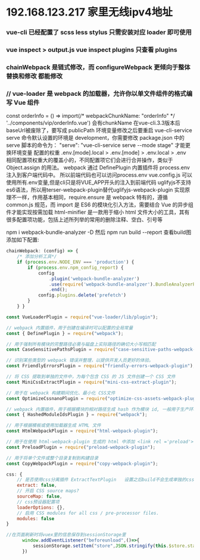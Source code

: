 # 192.168.123.217  家里无线ipv4地址
### vue-cli 已经配置了 scss less stylus 只需安装对应 loader 即可使用

### vue inspect > output.js vue inspect plugins 只查看 plugins

### chainWebpack 是链式修改，而 configureWebpack 更倾向于整体替换和修改 都能修改

### // vue-loader 是 webpack 的加载器，允许你以单文件组件的格式编写 Vue 组件
const orderInfo = () => import(/* webpackChunkName: "orderInfo" */ '../components/vip/orderInfo.vue')  会有chunkName
在vue-cli.3.3版本后 baseUrl被废除了，要写成 publicPath
环境变量修改之后要重启
vue-cli-service serve 命令默认设置的环境是 development，你需要修改 package.json 中的 serve 脚本的命令为：
"serve": "vue-cli-service serve --mode stage" 才能更换环境变量
配置的权重  .env.[mode].local > .env.[mode] > .env.local > .env  
相同配置项权重大的覆盖小的，不同配置项它们会进行合并操作，类似于 Object.assign 的用法。
webpack 通过 DefinePlugin 内置插件将 process.env 注入到客户端代码中。 所以前端代码也可以访问process.env
vue.config.js 可以使用所有.env变量,但是cli只是将VUE_APP开头的注入到前端代码
uglifyjs不支持es6语法，所以用terser-webpack-plugin替代uglifyjs-webpack-plugin
实现原理不一样，作用基本相同，require.ensure 是 webpack 特有的，遵循 common.js 规范，而 import 是 ES6 的模块化引入方法，需要结合 Vue 的异步组件才能实现按需加载
html-minifier 是一款用于缩小 html 文件大小的工具，其有很多配置项功能，包括上述所列举的常用的删除注释、空白、引号等

npm i webpack-bundle-analyzer -D  然后   npm run build --report   查看build图
添加如下配置:
```js
chainWebpack: (config) => {
    /* 添加分析工具*/
    if (process.env.NODE_ENV === 'production') {
        if (process.env.npm_config_report) {
            config
                .plugin('webpack-bundle-analyzer')
                .use(require('webpack-bundle-analyzer').BundleAnalyzerPlugin)
                .end();
            config.plugins.delete('prefetch')
        }
    } }
```

```js
const VueLoaderPlugin = require("vue-loader/lib/plugin");

// webpack 内置插件，用于创建在编译时可以配置的全局常量
const { DefinePlugin } = require("webpack");

// 用于强制所有模块的完整路径必需与磁盘上实际路径的确切大小写相匹配
const CaseSensitivePathsPlugin = require("case-sensitive-paths-webpack-plugin");

// 识别某些类型的 webpack 错误并整理，以提供开发人员更好的体验。
const FriendlyErrorsPlugin = require("friendly-errors-webpack-plugin");

// 将 CSS 提取到单独的文件中，为每个包含 CSS 的 JS 文件创建一个 CSS 文件
const MiniCssExtractPlugin = require("mini-css-extract-plugin");

// 用于在 webpack 构建期间优化、最小化 CSS文件
const OptimizeCssnanoPlugin = require("optimize-css-assets-webpack-plugin");

// webpack 内置插件，用于根据模块的相对路径生成 hash 作为模块 id, 一般用于生产环境
const { HashedModuleIdsPlugin } = require("webpack");

// 用于根据模板或使用加载器生成 HTML 文件
const HtmlWebpackPlugin = require("html-webpack-plugin");

// 用于在使用 html-webpack-plugin 生成的 html 中添加 <link rel ='preload'> 或 <link rel ='prefetch'>，有助于异步加载
const PreloadPlugin = require("preload-webpack-plugin");

// 用于将单个文件或整个目录复制到构建目录
const CopyWebpackPlugin = require("copy-webpack-plugin");
```
```js vue.config.js
css: {
    // 是否使用css分离插件 ExtractTextPlugin   设置之后build不会生成单独的css文件夹
    extract: false,
    // 开启 CSS source maps?
    sourceMap: false,
    // css预设器配置项
    loaderOptions: {},
    // 启用 CSS modules for all css / pre-processor files.
    modules: false
}
```
```js
//在页面刷新时将vuex里的信息保存到sessionStorage里
      window.addEventListener("beforeunload",()=>{
          sessionStorage.setItem("store",JSON.stringify(this.$store.state))
      })
```